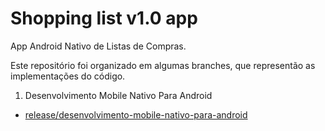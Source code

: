 # Shopping list v1.0 app
App Android Nativo de Listas de Compras.

Este repositório foi organizado em algumas branches, que representão as implementações do código.

1. Desenvolvimento Mobile Nativo Para Android
 - [release/desenvolvimento-mobile-nativo-para-android](https://github.com/LucioStedile/Shopping_list_v1_0-app.git)
